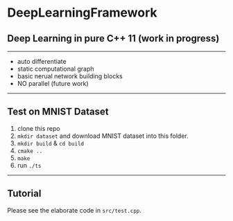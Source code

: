 # DeepLearningFramework

## Deep Learning in pure C++ 11 (work in progress)

---

 - auto differentiate
 - static computational graph
 - basic nerual network building blocks
 - NO parallel (future work)


---

## Test on MNIST Dataset 

 1. clone this repo
 2. `mkdir dataset` and download MNIST dataset into this folder.
 3. `mkdir build` & `cd build`
 4. `cmake ..`
 5. `make`
 6. run `./ts`

--- 

## Tutorial

Please see the elaborate code in `src/test.cpp`.